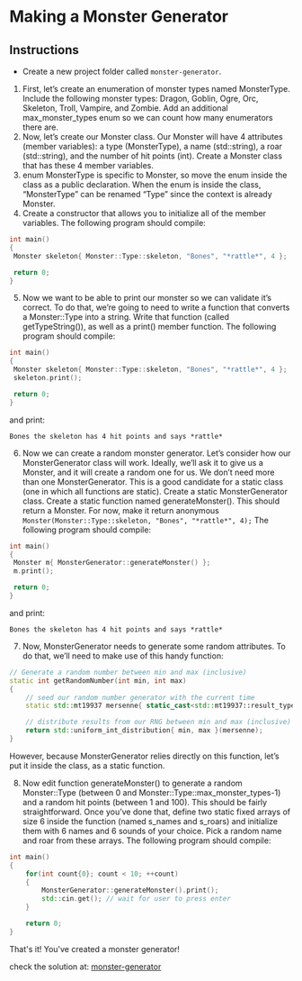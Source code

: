 # Making a Monster Generator

## Instructions

- Create a new project folder called `monster-generator`.

1. First, let’s create an enumeration of monster types named MonsterType. Include the following monster types: Dragon, Goblin, Ogre, Orc, Skeleton, Troll, Vampire, and Zombie. Add an additional max_monster_types enum so we can count how many enumerators there are.
2. Now, let’s create our Monster class. Our Monster will have 4 attributes (member variables): a type (MonsterType), a name (std::string), a roar (std::string), and the number of hit points (int). Create a Monster class that has these 4 member variables.
3. enum MonsterType is specific to Monster, so move the enum inside the class as a public declaration. When the enum is inside the class, “MonsterType” can be renamed “Type” since the context is already Monster.
4. Create a constructor that allows you to initialize all of the member variables. The following program should compile:

```cpp
int main()
{
 Monster skeleton{ Monster::Type::skeleton, "Bones", "*rattle*", 4 };

 return 0;
}
```

5. Now we want to be able to print our monster so we can validate it’s correct. To do that, we’re going to need to write a function that converts a Monster::Type into a string. Write that function (called getTypeString()), as well as a print() member function. The following program should compile:

```cpp
int main()
{
 Monster skeleton{ Monster::Type::skeleton, "Bones", "*rattle*", 4 };
 skeleton.print();

 return 0;
}
```

and print:

`Bones the skeleton has 4 hit points and says *rattle*`

6. Now we can create a random monster generator. Let’s consider how our MonsterGenerator class will work. Ideally, we’ll ask it to give us a Monster, and it will create a random one for us. We don’t need more than one MonsterGenerator. This is a good candidate for a static class (one in which all functions are static). Create a static MonsterGenerator class. Create a static function named generateMonster(). This should return a Monster. For now, make it return anonymous `Monster(Monster::Type::skeleton, "Bones", "*rattle*", 4);` The following program should compile:

```cpp
int main()
{
 Monster m{ MonsterGenerator::generateMonster() };
 m.print();

 return 0;
}
```

and print:

`Bones the skeleton has 4 hit points and says *rattle*`

7. Now, MonsterGenerator needs to generate some random attributes. To do that, we’ll need to make use of this handy function:

```cpp
// Generate a random number between min and max (inclusive)
static int getRandomNumber(int min, int max)
{
    // seed our random number generator with the current time
    static std::mt19937 mersenne{ static_cast<std::mt19937::result_type>(std::time(nullptr)) };

    // distribute results from our RNG between min and max (inclusive)
    return std::uniform_int_distribution{ min, max }(mersenne);
}
```

However, because MonsterGenerator relies directly on this function, let’s put it inside the class, as a static function.

8. Now edit function generateMonster() to generate a random Monster::Type (between 0 and Monster::Type::max_monster_types-1) and a random hit points (between 1 and 100). This should be fairly straightforward. Once you’ve done that, define two static fixed arrays of size 6 inside the function (named s_names and s_roars) and initialize them with 6 names and 6 sounds of your choice. Pick a random name and roar from these arrays. The following program should compile:

```cpp
int main()
{
    for(int count{0}; count < 10; ++count)
    {
        MonsterGenerator::generateMonster().print();
        std::cin.get(); // wait for user to press enter
    }

    return 0;
}
```

That's it! You've created a monster generator!

check the solution at: [monster-generator](monster-generator/)
